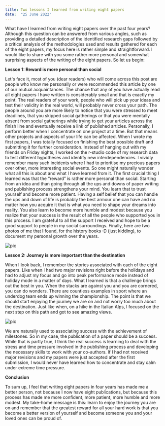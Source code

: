```yaml
---
title: Two lessons I learned from writing eight papers
date:  "25 June 2022"
---
```

What have I learned from writing eight papers over the past four years? Although this question can be answered from various angles, such as providing a detailed description of the identified research gaps followed by a critical analysis of the methodologies used and results gathered for each of the eight papers, my focus here is rather simple and straightforward. I would like to share with you some rather more personal and somewhat surprising aspects of the writing of the eight papers. So let us begin:

**Lesson 1: Reward is more personal than social**

Let's face it, most of you (dear readers) who will come across this post are people who know me personally or were recommended this article by one of our mutual acquaintances. The chance that any of you have actually read all eight papers I have written is considerably small and that is exactly my point. The real readers of your work, people who will pick up your ideas and test their validity in the real world, will probably never cross your path. The people around you are more likely to notice that you were stressed to meet deadlines, that you skipped social gatherings or that you were mentally absent from social gatherings while trying to get your articles across the finish line and eventually receive a link of published articles. Personally, I perform better when I concentrate on one project at a time. But that means other projects and aspects of your life can be affected. When I wrote my first papers, I was totally focused on finishing the best possible draft and submitting it for further consideration. Instead of hanging out with my friends on Friday nights, I worked on the r-studio code of my research data to test different hypotheses and identify new interdependencies. I vividly remember many such incidents where I had to prioritise my precious papers over other, more interesting social events.  So one might naturally wonder what all this is about and what I have learned from it.
The first crucial thing I learned was that the “reward” is rather more personal than social. Starting from an idea and than going through all the ups and downs of paper writing and publishing process strengthens your mind. You learn that to trust yourself and become more patient. Having a self belief that you can handle the ups and down of life is probably the best armour one can have and no matter how you acquire it that is what you need to shape your dreams into reality. You also learn to become more humble and modest because you realize that your success is the result of all the people who supported you in this process. I am grateful to all the support I received and hope to be a good support to people in my social surroundings. Finally, here are two photos of me that I found, for the history books :D (just kidding), to document my personal growth over the years.

![pic](img/fp2.png)

**Lesson 2: Journey is more important than the destination**

When I look back, I remember the stories associated with each of the eight papers. Like when I had two major revisions right before the holidays and had to adjust my focus and go into peak performance mode instead of holiday mode in a matter of days. What I learned is that a challenge brings out the best in you. When the stacks are against you and you are cornered, you can do wonders. There are countless examples in sport where an underdog team ends up winning the championship. The point is that we should start enjoying the journey we are on and not worry too much about the destination. Just like when, on a hike in the Italian Alps, I focused on the next step on this path and got to see amazing views.

![pic](img/fp1.jpg)

We are naturally used to associating success with the achievement of milestones. So in my case, the publication of a paper should be a success. While that is partly true, I think the real success is learning to deal with the stress and time pressure involved in the publishing process and developing the necessary skills to work with your co-authors. If I had not received major revisions and my papers were just accepted after the first submission, I would never have learned how to concentrate and stay calm under extreme time pressure.

**Conclusion** 

To sum up, I feel that writing eight papers in four years has made me a better person, not because I now have eight publications, but because this process has made me more confident, more patient, more humble and more modest. My take-home message is this: learn to enjoy the journey you are on and remember that the greatest reward for all your hard work is that you become a better version of yourself and become someone you and your loved ones can be proud of.
